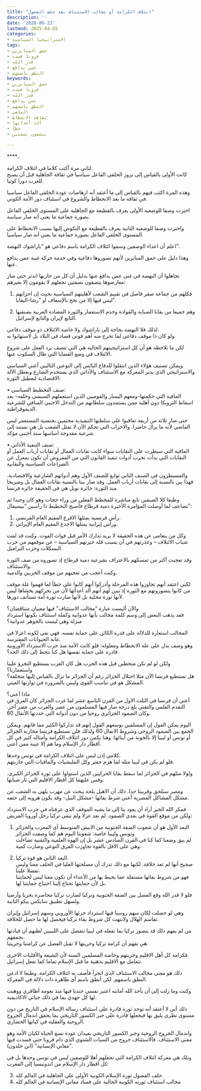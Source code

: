 ```yaml
---
title: "ائتلاف الكرامة أو مخالب الاستئناف بعد حلف الفضول"
description: ''
date: '2020-06-22'
lastmod: 2025-04-05
categories:
- الاستراتيجيا السياسية
tags:
- حمق المنابزين
- قرونا فسدت
- قدر الله
- عمن يدافع
- النطق باسمهم
keywords:
- حمق المنابزين
- قرونا فسدت
- قدر الله
- عمن يدافع
- النطق باسمهم
- الماضي
- ثقافة الانحطاط
- ألد أعدائها
- خطأ
- يتصفون بصفتين

---
```

****،

لثاني مرة أكتب كلاما في ائتلاف الكرامة.   
كانت الأولى بالقياس إلى بروز الخلقي الفاعل سياسيا في ثقافة الجاهلية قبل أن يصبح للعرب دورا كونيا.

وهذه المرة اكتب فيهم بالقياس إلى ما أعتقد أنه ارهاصات عودة الخلقي الفاعل سياسيا في ثقافة ما بعد الانحطاط والشروع في استئناف دور الأمة الكوني.

اخترت وصفا للوضعية الأولى يعرف بالقطيعة مع الجاهلية على المستوى الخلقي الفاعل بصورة جماعية ما يعني أنه صار سياسة.

واخترت وصفا للوضعية الثانية يعرف بالقطيعة مع النكوص إليها بسبب الانحطاط على المستوى الخلقي الفاعل بصورة جماعية ما يعني أنه صار سياسيا.

اعلم أن اعداء الوصفين وسموا ائتلاف الكرامة باسم دفاعي هو “باراشوك النهضة”.

وهذا دليل على حمق المنابزين لأنهم تصوروها دفاعية وفي خدمة حركة غنية عمن يدافع عنها.

تجاهلوا أن النهضة في غنى عمن يدافع عنها بدليل أن كل من حاربها اندثر حتى صار معارضوها يتصفون بصفتين تجعلهم لا يقومون إلا بغيرهم:

1. فكلهم من جماعة صفر فاصل في تقييم الشعب لأهليتهم السياسية بحيث إن احزابهم ليس فيها إلا من نجح بالإسعاف أو “رشا-البقايا”.

2. وهم جميعا من بقايا الصبابة والقوادة وخدم الاستعمار والثورة المضادة العربية بصنفيها التابع لإيران والتابع لإسرائيل.

لذلك فلا النهضة بحاجة إلى باراشوك ولا خاصة الائتلاف ذو موقف دفاعي.   
ولو كان ذا موقف دفاعي لما تحرج منه أهم قوتي فساد في البلاد بل لاستهانوا به.

لكن ما نلاحظه هو أن كل استراتيجيتهم الحالية هي التي تتصف برد الفعل على شروع الائتلاف في وضع القضايا التي طال السكوت عنها.

ويمكن تصنيف هؤلاء الذين انتقلوا للدفاع اليائس إلى النوعين التاليين أعني السياسي والاستراتيجي الذي يدير المعركة مع الاستئناف والأداتي الذي يستخدم الشارع ويعطل الآلة الاقتصادية لتعطيل الثورة:

• صنف التخطيط السياسي:   
المافية التي حكمتها-ومعهم اليسار والقوميين الذين استعملهم السبسي وخلفه- بعد اسقاط الترويكا دون أهلية ممن يستمدون سلطانهم من التدخل الاجنبي المنافي للشرعية الديموقراطية.

حتى صار ثلاثة من أربعة تعاقبوا على سلطتها التنفيذية محتمين بجنسية المستعمر ليس الماضي لأنه ما يزال حاضرا. والاحزاب التي تحكم الآن لا تمثل الشعب بل هي تستند إلى شرعية مقدوحة اساسها سند أجنبي مؤكد.

• صنف التنفيذ الأداتي:   
المافية التي سيطرت على النقابات سواء كانت نقابات العمال أو نقابات أرباب العمل أو النقابات التي بدأت تخرب أدوات تنفيذ القانون التي من المفروض أن تكون بمعزل عن الصراعات السياسية والنقابية.

والمسيطرون في الصنف الثاني توابع للصنف الأول وهم أدواتهم الشارعية والاقتصادية. فهذا بين بالنسبة إلى نقابات أرباب العمل. وقد صار بينا بالنسبة نقابات العمال بل وصريحا منذ الثورة: جائزة نوبل هي في الحقيقة جائزة فرنسا.

وطبعا كلا الصنفين تابع مباشرة للمخطط الفعلي من وراء حجات وهو كان وحيدا ثم تضاعف لما أوصلت المؤامرة الأخيرة دمية قرطاج فأصبح التخطيط ذا رأسين “بيسيفال”:

1. رأس فرنسية يمثلها الاقرع المقيم العام الفرنسي.  
2. ورأس إيرانية يمثلها الاجدع المقيم العام الإيراني.

وكل من يتعامى عن هذه الحقيقة لا يريد تدارك الأمر قبل فوات الفوت. وكنت قد لمت شباب الائتلاف – وعذرتهم في آن بسبب قلة خبرتهم السياسية – عن موقفهم من حزب البسكلات وحزب البراميل.

وقد تعجبت أكثر من تمسكهم بالاعتراف بشرعية دمية قرطاج إذ تصوروه من صف الثورة والاستئناف.  
وكنت أعجب من تعجبهم من موقف الحزبين والدمية.

لكني اعتقد أنهم تجاوزوا هذه المرحلة وأدركوا أنهم كانوا على خطأ لما فهموا علة موقف من كانوا يتصورونهم مع الثورة إذ تبين لهم أنهم ألد أعدائها لأن من يحركهم يخشاها ليس لأنها ثورة محلية بل لأنها صارت ثورة أمة تستأنف دورها.

والآن أليست عبارة “مخالب الاستئناف” فيها معنيان متناقضان؟   
فقد يذهب البعض إلى وسم كلمة مخالب بأنها عدوانية وكملة استئناف بكونها استرداد منزلة وهي ليست بالجوهر عدوانية؟

المخالب استعارة للدلالة على قدرة الكائن على حماية نفسه. فهي نفي لكونه اعزلا في غابة الحيوانات المفترسة.   
وهو وصف يدل على علة الانحطاط ومعلوله: فلو كانت الأمة منذ حرب الاسترداد الأوروبية قادرة على حماية نفسها هل كنا ننحط إلى ذلك الحد؟

ولكن لو لم نكن منحطين قبل هذه الحرب هل كان الغرب يستطيع التجرؤ علينا واستعمارنا؟   
هل تستطيع فرنسا الآن مثلا احتلال الجزائر رغم أن الجزائر ما تزال بالقياس إليها متخلفة؟   
المشكل هو في تناسب القوى وليس بالضرورة في توازنها العيني.

ماذا أعني؟   
أعني أن فرنسا في الثلث الاول من القرن التاسع عشر لما غزت الجزائر كان الفرق في التقدم العلمي والتقني بلغ درجة صار فيها المسلمون من عصر والغرب من عصر آخر. وكان الصمود الجزائري روحيا من دون أدواته التي حددتها الأنفال 60.

اليوم يمكن القول إن المسلمين بوسعهم القول إنهم قد تداركوا الكثير مما فاتهم. ويمكن الجمع بين الصمود الروحي وشروط الانفال 60 ولذلك فلن تستطيع فرنسا محاربة الجزائر أو تونس أو ليبيا إلا بالخونة من أبنائها: وهنا يكمن دور ائتلاف الكرامة وأمثاله كثير في كل أقطار دار الإسلام وما هم إلا عينة ممن أعني.

كلامي إذن ليس على ائتلاف الكرامة في تونس وحدها.  
فلو لم يكن في ليبيا مثله لما هزم حفتر وكل المليشيات والمافيات التي حاربتهم.

ولولا مثلهم في الجزائر لما سقط بقايا الحركيين الذين استولوا على ثورة الجزائر الكبرى. وقس عليهما كل أقطار الاقليم التي ثار شبابها.

ومصر ستلحق وقريبتا جدا. ذلك أن الاهبل بلحة يبحث عن مهرب يلهي به الشعب عن مشكل المشاكل المصرية أعني شرط بقائها -مشكل النيل- وقد يكون هروبه إلى حتفه.

فمكر الله الخير أراد أن يعود بنا إلى ما يشبه الموقف الذي عرفناه في حرب الاسترداد ولكن من موقع القوة في بعدي الصمود. لم نعد عزلا ولم تبقى تركيا رجل أوروبا المريض:

1. البعد الأول هو أن شعوب الضفة الجنوبية من الابيض المتوسط أي المغرب والجزائر وتونس وليبيا خاصة: شعوبنا اليوم هم كما وصفت الجزائر  
لم يبق وضعنا كما كنا في القرن السادس عشر بل إن الهوة العلمية والتقنية تضاءلت وهي على الاقل بالقوة تجاوزت الفرق النوعي وصارت كمية.

2. البعد الثاني هو قوة تركيا.   
صحيح أنها لم تعد خلافة. لكنها مع ذلك تدرك أن مصلحتها العليا في الحلف معنا وليس تفضلا علينا.  
فهو من شروط بقائها مستقلة عما يحيط بها من الأعداء أن تكون معنا ليس لحمايتنا بل لأن حمايتها تحتاج إلينا احتياج حمايتنا لها.

فلو لا قدر الله وقع الفصل بين الضفة الجنوبية وتركيا لصارت تركيا محاصرة بحريا وأرضيا ولسهل تطبيق سايكس بيكو الثانية.

وهي لو حصلت لكان سهم روسيا فيها استرداد جزئها الأوروبي وسهم إسرائيل وإيران تقاسم الهلال ولانتهت كل شروط بقاء تركيا فيحصل لها ما حصل للخلافة.

من لم يفهم ذلك قد يتصور تركيا بما تفعله في ليبيا تتفضل على الليبيين لظنهم أن قيادتها بحمقهم.   
هي تفهم أن كرامة تركيا وحريتها لا تقبل الفصل عن كرامتنا وحريتنا.

فكرامة كل أهل الاقليم وحريتهم وخاصة المسلمين السنة لأن الشيعة والأقليات الاخرى تتعامل مع الاقليم بذهنية ما قبل الإسلام تماما كما تفعل إسرائيل.

ذلك هو معنى مخالب الاستئناف الذي اتجرأ فأصف به ائتلاف الكرامة. وطبعا لا ادعي النطق باسمهم. لكن أنطق باسم أي ظاهرة ذات دلالة في المعركة.

وكنت وما زلت إلى أن يأخذ الله أمانته اعتبر نفسي جنديا فيها منذ نعومة أظافري ووهبت لها كل جهدي بما في ذلك حياتي الاكاديمية.

ذلك أني لا أعتقد أنه توجد ثورة قادرة على استئناف رسالة الإسلام في التاريخ من دون مستوى نظري يليق بها فيجعلها قادرة على جبر الكسور التاريخي بما يحقق اندمال الجروح الروحية والعقلية في كيانها الحضاري.

واندمال الجروح الروحية وجبر الكسور التاريخي يفيدان عودة نسغ الحياة لكيان الأمة وهو معنى الاستئناف. فالاستئناف خروج من السبات الشتوي الذي دام قرونا حتى فسدت فيها “معاني الإنسانية” (ابن خلدون).

وتلك هي معركة ائتلاف الكرامة التي تجعلهم أهلا للوصفين ليس في تونس وحدها بل في كل أقطار دار الإسلام من اندونيسيا إلى المغرب:

3. حلف الفضول ثورة الإسلام الكونية الأولى على الجاهلية في العالم كله.  
4. مخالب استئناف ثورته الكونية الحالية على فساد معاني الإنسانية في العالم كله

###
